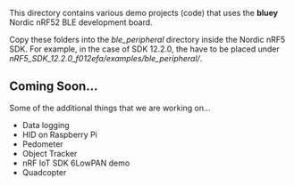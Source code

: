 This directory contains various demo projects (code) that uses the **bluey** Nordic nRF52 BLE development board.

Copy these folders into the *ble_peripheral* directory inside the Nordic nRF5 SDK. For example,
in the case of SDK 12.2.0, the have to be placed under *nRF5_SDK_12.2.0_f012efa/examples/ble_peripheral/*.


## Coming Soon...

Some of the additional things that we are working on...

- Data logging
- HID on Raspberry Pi
- Pedometer
- Object Tracker
- nRF IoT SDK 6LowPAN demo
- Quadcopter

